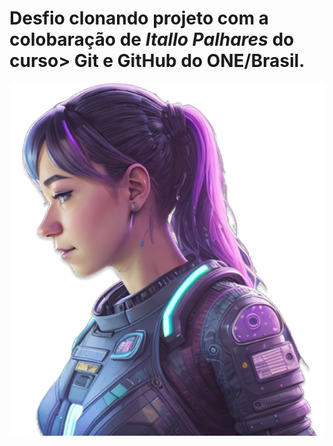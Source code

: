 # Desfio clonando projeto com a colobaração de *Itallo Palhares* do curso> Git e GitHub do ONE/Brasil.
![Imagem do projeto](img/ia.png)
